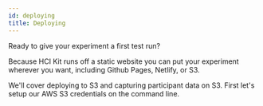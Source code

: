```yaml
---
id: deploying
title: Deploying
---
```


Ready to give your experiment a first test run?

Because HCI Kit runs off a static website you can put your experiment wherever you want, including Github Pages, Netlify, or S3.

We'll cover deploying to S3 and capturing participant data on S3. First let's setup our AWS S3 credentials on the command line.

